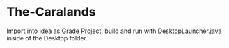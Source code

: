 # The-Caralands

Import into idea as Grade Project, build and run with DesktopLauncher.java inside of the Desktop folder.
